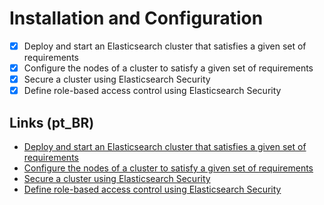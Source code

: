 # Installation and Configuration

- [x] Deploy and start an Elasticsearch cluster that satisfies a given set of requirements
- [x] Configure the nodes of a cluster to satisfy a given set of requirements
- [x] Secure a cluster using Elasticsearch Security
- [x] Define role-based access control using Elasticsearch Security

## Links (pt_BR)

- [Deploy and start an Elasticsearch cluster that satisfies a given set of requirements][01-01]
- [Configure the nodes of a cluster to satisfy a given set of requirements][01-02]
- [Secure a cluster using Elasticsearch Security][01-03]
- [Define role-based access control using Elasticsearch Security][01-04]

[01-01]: pt_br/01-01-deploy-and-start.ptbr.md
[01-02]: pt_br/01-02-configure-nodes.ptbr.md
[01-03]: pt_br/01-03-securing-cluster.ptbr.md
[01-04]: pt_br/01-04-role-based-access.ptbr.md